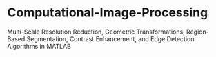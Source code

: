 # Computational-Image-Processing
Multi-Scale Resolution Reduction, Geometric Transformations, Region-Based Segmentation, Contrast Enhancement, and Edge Detection Algorithms in MATLAB
